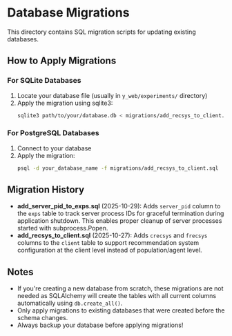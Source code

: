 # Database Migrations

This directory contains SQL migration scripts for updating existing databases.

## How to Apply Migrations

### For SQLite Databases

1. Locate your database file (usually in `y_web/experiments/` directory)
2. Apply the migration using sqlite3:
   ```bash
   sqlite3 path/to/your/database.db < migrations/add_recsys_to_client.sql
   ```

### For PostgreSQL Databases

1. Connect to your database
2. Apply the migration:
   ```bash
   psql -d your_database_name -f migrations/add_recsys_to_client.sql
   ```

## Migration History

- **add_server_pid_to_exps.sql** (2025-10-29): Adds `server_pid` column to the `exps` table to track server process IDs for graceful termination during application shutdown. This enables proper cleanup of server processes started with subprocess.Popen.
- **add_recsys_to_client.sql** (2025-10-27): Adds `crecsys` and `frecsys` columns to the `client` table to support recommendation system configuration at the client level instead of population/agent level.

## Notes

- If you're creating a new database from scratch, these migrations are not needed as SQLAlchemy will create the tables with all current columns automatically using `db.create_all()`.
- Only apply migrations to existing databases that were created before the schema changes.
- Always backup your database before applying migrations!
